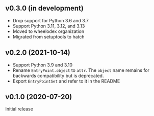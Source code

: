 v0.3.0 (in development)
-----------------------
- Drop support for Python 3.6 and 3.7
- Support Python 3.11, 3.12, and 3.13
- Moved to wheelodex organization
- Migrated from setuptools to hatch

v0.2.0 (2021-10-14)
-------------------
- Support Python 3.9 and 3.10
- Rename `EntryPoint.object` to `attr`.  The `object` name remains for
  backwards compatibility but is deprecated.
- Export `EntryPointSet` and refer to it in the README

v0.1.0 (2020-07-20)
-------------------
Initial release
